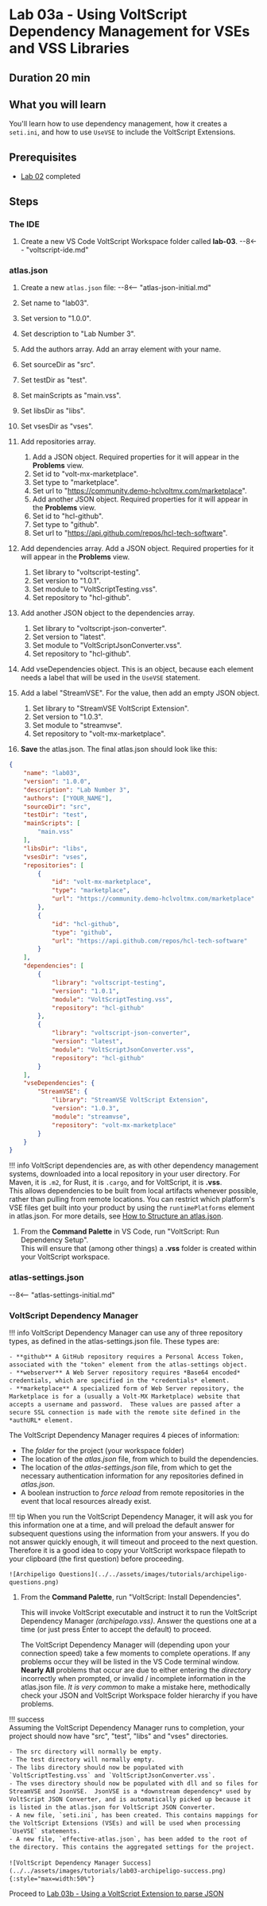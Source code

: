 # Lab 03a - Using VoltScript Dependency Management for VSEs and VSS Libraries

## Duration 20 min

## What you will learn

You'll learn how to use dependency management, how it creates a `seti.ini`, and how to use `UseVSE` to include the VoltScript Extensions.

## Prerequisites

- [Lab 02](lab-02.md) completed

## Steps

### The IDE

1. Create a new VS Code VoltScript Workspace folder called **lab-03**.
    --8<-- "voltscript-ide.md"

### atlas.json

1. Create a new `atlas.json` file:
    --8<-- "atlas-json-initial.md"

1. Set name to "lab03".
1. Set version to "1.0.0".
1. Set description to "Lab Number 3".
1. Add the authors array. Add an array element with your name.
1. Set sourceDir as "src".
1. Set testDir as "test".
1. Set mainScripts as "main.vss".
1. Set libsDir as "libs".
1. Set vsesDir as "vses".
1. Add repositories array.
    1. Add a JSON object. Required properties for it will appear in the **Problems** view.
    1. Set id to "volt-mx-marketplace".
    1. Set type to "marketplace".
    1. Set url to "https://community.demo-hclvoltmx.com/marketplace".
    1. Add another JSON object. Required properties for it will appear in the **Problems** view.
    1. Set id to "hcl-github".
    1. Set type to "github".
    1. Set url to "https://api.github.com/repos/hcl-tech-software".
1. Add dependencies array. Add a JSON object. Required properties for it will appear in the **Problems** view.
    1. Set library to "voltscript-testing".
    1. Set version to "1.0.1".
    1. Set module to "VoltScriptTesting.vss".
    1. Set repository to "hcl-github".
1. Add another JSON object to the dependencies array.
    1. Set library to "voltscript-json-converter".
    1. Set version to "latest".
    1. Set module to "VoltScriptJsonConverter.vss".
    1. Set repository to "hcl-github".
1. Add vseDependencies object. This is an object, because each element needs a label that will be used in the `UseVSE` statement.
1. Add a label "StreamVSE". For the value, then add an empty JSON object.
    1. Set library to "StreamVSE VoltScript Extension".
    1. Set version to "1.0.3".
    1. Set module to "streamvse".
    1. Set repository to "volt-mx-marketplace".
1. **Save** the atlas.json. The final atlas.json should look like this:

```json
{
    "name": "lab03",
    "version": "1.0.0",
    "description": "Lab Number 3",
    "authors": ["YOUR_NAME"],
    "sourceDir": "src",
    "testDir": "test",
    "mainScripts": [
        "main.vss"
    ],
    "libsDir": "libs",
    "vsesDir": "vses", 
    "repositories": [
        {
            "id": "volt-mx-marketplace",
            "type": "marketplace",
            "url": "https://community.demo-hclvoltmx.com/marketplace"
        },
        {
            "id": "hcl-github",
            "type": "github",
            "url": "https://api.github.com/repos/hcl-tech-software"
        }
    ], 
    "dependencies": [
        {
            "library": "voltscript-testing",
            "version": "1.0.1",
            "module": "VoltScriptTesting.vss",
            "repository": "hcl-github"
        },
        {
            "library": "voltscript-json-converter",
            "version": "latest",
            "module": "VoltScriptJsonConverter.vss",
            "repository": "hcl-github"
        }
    ], 
    "vseDependencies": {
        "StreamVSE": {
            "library": "StreamVSE VoltScript Extension",
            "version": "1.0.3",
            "module": "streamvse",
            "repository": "volt-mx-marketplace"
        }
    }
}
```

!!! info
    VoltScript dependencies are, as with other dependency management systems, downloaded into a local repository in your user directory.  For Maven, it is `.m2`, for Rust, it is `.cargo`, and for VoltScript, it is **.vss**.  
    This allows dependencies to be built from local artifacts whenever possible, rather than pulling from remote locations.
    You can restrict which platform's VSE files get built into your product by using the `runtimePlatforms` element in atlas.json. For more details, see [How to Structure an atlas.json](../../references/atlas.md).

1. From the **Command Palette** in VS Code, run "VoltScript: Run Dependency Setup".  
This will ensure that (among other things) a **.vss** folder is created within your VoltScript workspace.  

### atlas-settings.json

--8<-- "atlas-settings-initial.md"

### VoltScript Dependency Manager

!!! info
    VoltScript Dependency Manager can use any of three repository types, as defined in the atlas-settings.json file.  These types are:  

    - **github** A GitHub repository requires a Personal Access Token, associated with the "token" element from the atlas-settings object.   
    - **webserver** A Web Server repository requires *Base64 encoded* credentials, which are specified in the *credentials* element.
    - **marketplace** A specialized form of Web Server repository, the Marketplace is for a (usually a Volt-MX Marketplace) website that accepts a username and password.  These values are passed after a secure SSL connection is made with the remote site defined in the *authURL* element.  

The VoltScript Dependency Manager requires 4 pieces of information:

- The *folder* for the project (your workspace folder)
- The location of the *atlas.json* file, from which to build the dependencies.
- The location of the *atlas-settings.json* file, from which to get the necessary authentication information for any repositories defined in *atlas.json*.
- A boolean instruction to *force reload* from remote repositories in the event that local resources already exist.

!!! tip
    When you run the VoltScript Dependency Manager, it will ask you for this information one at a time, and will preload the default answer for subsequent questions using the information from your answers.  If you do not answer quickly enough, it will timeout and proceed to the next question.  Therefore it is a good idea to copy your VoltScript workspace filepath to your clipboard (the first question) before proceeding.  

    ![Archipeligo Questions](../../assets/images/tutorials/archipeligo-questions.png)

1. From the **Command Palette**, run "VoltScript: Install Dependencies".  

    This will invoke VoltScript executable and instruct it to run the VoltScript Dependency Manager *(archipelago.vss)*.  Answer the questions one at a time (or just press Enter to accept the default) to proceed.  

    The VoltScript Dependency Manager will (depending upon your connection speed) take a few moments to complete operations.  If any problems occur they will be listed in the VS Code terminal window.  **Nearly All** problems that occur are due to either entering the *directory* incorrectly when prompted, or invalid / incomplete information in the atlas.json file.  *It is very common* to make a mistake here, methodically check your JSON and VoltScript Workspace folder hierarchy if you have problems.  

!!! success  
    Assuming the VoltScript Dependency Manager runs to completion, your project should now have "src", "test", "libs" and "vses" directories.

    - The src directory will normally be empty.
    - The test directory will normally empty.
    - The libs directory should now be populated with `VoltScriptTesting.vss` and `VoltScriptJsonConverter.vss`.
    - The vses directory should now be populated with dll and so files for StreamVSE and JsonVSE.  JsonVSE is a *downstream dependency* used by VoltScript JSON Converter, and is automatically picked up because it is listed in the atlas.json for VoltScript JSON Converter.
    - A new file, `seti.ini`, has been created. This contains mappings for the VoltScript Extensions (VSEs) and will be used when processing `UseVSE` statements.
    - A new file, `effective-atlas.json`, has been added to the root of the directory. This contains the aggregated settings for the project.

    ![VoltScript Dependency Manager Success](../../assets/images/tutorials/lab03-archipeligo-success.png){:style="max=width:50%"}

Proceed to [Lab 03b - Using a VoltScript Extension to parse JSON](lab-03b.md)
